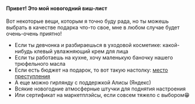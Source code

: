 <h4>Привет! Это мой новогодний виш-лист</h4>
<p>Вот некоторые вещи, которым я точно буду рада, но ты можешь выбрать в качестве подарка что-то свое, мне в любом случае будет очень-очень приятно!</p>
<ul>
<li>Если ты девчонка и разбираешься в уходовой косметике: какой-нибудь клевый увлажняющий крем для лица</li>

<li>Если ты работаешь на кухне, хочу маленькую баночку нашего трюфельного масла </li>

<li>Если есть бюджет на подарок, то вот такую настолку: <a href="https://ozon.ru/t/vdXOwmE">место преступления</a></li>

<li>А еще можно гирлянду с поддержкой Алисы (Яндекс)</li>

<li>Всякие новогодние атмосферные штучки для поднятия настроения</li>

<li>Или сертификат на маркетплэйсы, если совсем тяжело с выбором😁</li>
</ul>
